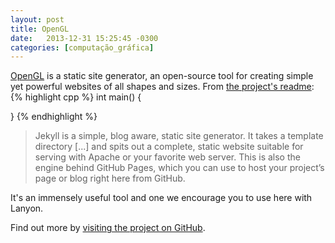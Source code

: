 ```yaml
---
layout: post
title: OpenGL
date:   2013-12-31 15:25:45 -0300
categories: [computação_gráfica]
---
```


[OpenGL](http://opengl.org) is a static site generator, an open-source tool for creating simple yet powerful websites of all shapes and sizes. From [the project's readme](https://github.com/mojombo/jekyll/blob/master/README.markdown):
{% highlight cpp %}
int main() {
    
}
{% endhighlight %}
  > Jekyll is a simple, blog aware, static site generator. It takes a template directory [...] and spits out a complete, static website suitable for serving with Apache or your favorite web server. This is also the engine behind GitHub Pages, which you can use to host your project’s page or blog right here from GitHub.

It's an immensely useful tool and one we encourage you to use here with Lanyon.

Find out more by [visiting the project on GitHub](https://github.com/mojombo/jekyll).
